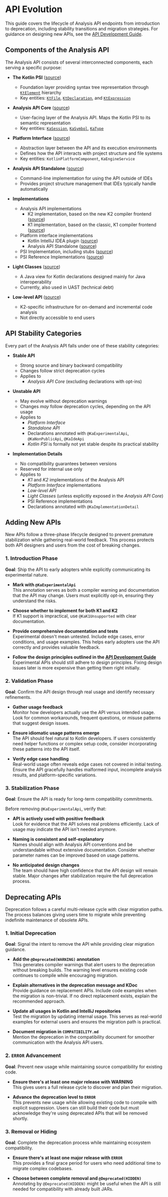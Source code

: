 # API Evolution

This guide covers the lifecycle of Analysis API endpoints from introduction to deprecation, including stability transitions and migration
strategies. For guidance on designing new APIs, see the [API Development Guide](api-development.md).

## Components of the Analysis API

The Analysis API consists of several interconnected components, each serving a specific purpose:

- **The Kotlin PSI** ([source](https://github.com/JetBrains/kotlin/tree/master/compiler/psi/psi-api))
    - Foundation layer providing syntax tree representation through [`KtElement`](https://github.com/JetBrains/kotlin/blob/master/compiler/psi/psi-api/src/org/jetbrains/kotlin/psi/KtElement.kt)
    hierarchy
    - Key entities: [`KtFile`](https://github.com/JetBrains/kotlin/blob/master/compiler/psi/psi-api/src/org/jetbrains/kotlin/psi/KtFile.kt),
    [`KtDeclaration`](https://github.com/JetBrains/kotlin/blob/master/compiler/psi/psi-api/src/org/jetbrains/kotlin/psi/KtDeclaration.java),
    and [`KtExpression`](https://github.com/JetBrains/kotlin/blob/master/compiler/psi/psi-api/src/org/jetbrains/kotlin/psi/KtExpression.java)

- **Analysis API Core** ([source](https://github.com/JetBrains/kotlin/tree/master/analysis/analysis-api))
    - User-facing layer of the Analysis API. Maps the Kotlin PSI to its semantic representation
    - Key entities: [`KaSession`](https://kotlin.github.io/analysis-api/fundamentals.html#kasession),
      [`KaSymbol`](https://kotlin.github.io/analysis-api/symbols.html), [`KaType`](https://kotlin.github.io/analysis-api/types.html)

- **Platform Interface** ([source](https://github.com/JetBrains/kotlin/tree/master/analysis/analysis-api-platform-interface))
    - Abstraction layer between the API and its execution environments
    - Defines how the API interacts with project structure and file systems
    - Key entities: `KotlinPlatformComponent`, `KaEngineService`

- **Analysis API Standalone** ([source](https://github.com/JetBrains/kotlin/tree/master/analysis/analysis-api-standalone))
    - Command-line implementation for using the API outside of IDEs
    - Provides project structure management that IDEs typically handle automatically

- **Implementations**
    - Analysis API implementations
        - K2 implementation, based on the new K2 compiler frontend ([source](https://github.com/JetBrains/kotlin/tree/master/analysis/analysis-api-fir))
        - K1 implementation, based on the classic, K1 compiler frontend ([source](https://github.com/JetBrains/kotlin/tree/master/analysis/analysis-api-fe10))
    - Platform interface implementations
        - Kotlin IntelliJ IDEA plugin ([source](https://github.com/JetBrains/intellij-community/tree/master/plugins/kotlin))
        - Analysis API Standalone ([source](https://github.com/JetBrains/kotlin/tree/master/analysis/analysis-api-standalone))
    - PSI Implementation, including stubs ([source](https://github.com/JetBrains/kotlin/tree/master/compiler/psi/psi-impl))
    - PSI Reference Implementations ([source](https://github.com/JetBrains/kotlin/tree/master/analysis/kt-references))

- **Light Classes** ([source](https://github.com/JetBrains/kotlin/tree/master/analysis/symbol-light-classes))
    - A Java view for Kotlin declarations designed mainly for Java interoperability
    - Currently, also used in UAST (technical debt)

- **Low-level API** ([source](https://github.com/JetBrains/kotlin/tree/master/analysis/low-level-api-fir))
    - K2-specific infrastructure for on-demand and incremental code analysis
    - Not directly accessible to end users

## API Stability Categories

Every part of the Analysis API falls under one of these stability categories:

- **Stable API**
    - Strong source and binary backward compatibility
    - Changes follow strict deprecation cycles
    - Applies to
        - *Analysis API Core* (excluding declarations with opt-ins)

- **Unstable API**
    - May evolve without deprecation warnings
    - Changes *may* follow deprecation cycles, depending on the API usage
    - Applies to
        - *Platform Interface*
        - *Standalone API*
        - Declarations annotated with `@KaExperimentalApi`, `@KaNonPublicApi`, `@KaIdeApi`
        - *Kotlin PSI* is formally not yet stable despite its practical stability

- **Implementation Details**
    - No compatibility guarantees between versions
    - Reserved for internal use only
    - Applies to
        - *K1* and *K2* implementations of the Analysis API
        - *Platform Interface* implementations
        - *Low-level API*
        - *Light Classes* (unless explicitly exposed in the *Analysis API Core*)
        - PSI Reference implementations
        - Declarations annotated with `@KaImplementationDetail`

## Adding New APIs

New APIs follow a three-phase lifecycle designed to prevent premature stabilization while gathering real-world feedback.
This process protects both API designers and users from the cost of breaking changes.

### 1. Introduction Phase

**Goal**: Ship the API to early adopters while explicitly communicating its experimental nature.

- **Mark with `@KaExperimentalApi`**  
  This annotation serves as both a compiler warning and documentation that the API may change.
  Users must explicitly opt-in, ensuring they understand the risks.

- **Choose whether to implement for both K1 and K2**  
  If K1 support is impractical, use `@KaK1Unsupported` with clear documentation.

- **Provide comprehensive documentation and tests**  
  Experimental doesn't mean untested. Include edge cases, error conditions, and usage examples.
  This helps early adopters use the API correctly and provides valuable feedback.

- **Follow the design principles outlined in the [API Development Guide](api-development.md)**  
  Experimental APIs should still adhere to design principles.
  Fixing design issues later is more expensive than getting them right initially.

### 2. Validation Phase

**Goal**: Confirm the API design through real usage and identify necessary refinements.

- **Gather usage feedback**  
  Monitor how developers actually use the API versus intended usage.
  Look for common workarounds, frequent questions, or misuse patterns that suggest design issues.

- **Ensure idiomatic usage patterns emerge**  
  The API should feel natural to Kotlin developers.
  If users consistently need helper functions or complex setup code, consider incorporating these patterns into the API itself.

- **Verify edge case handling**  
  Real-world usage often reveals edge cases not covered in initial testing.
  Ensure the API gracefully handles malformed input, incomplete analysis results, and platform-specific variations.

### 3. Stabilization Phase

**Goal**: Ensure the API is ready for long-term compatibility commitments.

Before removing `@KaExperimentalApi`, verify that:

- **API is actively used with positive feedback**  
  Look for evidence that the API solves real problems efficiently.
  Lack of usage may indicate the API isn't needed anymore.

- **Naming is consistent and self-explanatory**  
  Names should align with Analysis API conventions and be understandable without extensive documentation.
  Consider whether parameter names can be improved based on usage patterns.

- **No anticipated design changes**  
  The team should have high confidence that the API design will remain stable.
  Major changes after stabilization require the full deprecation process.

## Deprecating APIs

Deprecation follows a careful multi-release cycle with clear migration paths.
The process balances giving users time to migrate while preventing indefinite maintenance of obsolete APIs.

### 1. Initial Deprecation

**Goal**: Signal the intent to remove the API while providing clear migration guidance.

- **Add the `@Deprecated(WARNING)` annotation**  
  This generates compiler warnings that alert users to the deprecation without breaking builds.
  The warning level ensures existing code continues to compile while encouraging migration.

- **Explain alternatives in the deprecation message and KDoc**  
  Provide guidance on replacement APIs. Include code examples when the migration is non-trivial.
  If no direct replacement exists, explain the recommended approach.

- **Update all usages in Kotlin and IntelliJ repositories**  
  Test the migration by updating internal usage.
  This serves as real-world examples for external users and ensures the migration path is practical.

- **Document migration in `COMPATIBILITY.md`**  
  Mention the deprecation in the compatibility document for smoother communication with the Analysis API users.

### 2. `ERROR` Advancement

**Goal**: Prevent new usage while maintaining source compatibility for existing code.

- **Ensure there's at least one major release with WARNING**  
  This gives users a full release cycle to discover and plan their migration.

- **Advance the deprecation level to `ERROR`**  
  This prevents new usage while allowing existing code to compile with explicit suppression.
  Users can still build their code but must acknowledge they're using deprecated APIs that will be removed shortly.

### 3. Removal or Hiding

**Goal**: Complete the deprecation process while maintaining ecosystem compatibility.

- **Ensure there's at least one major release with `ERROR`**  
  This provides a final grace period for users who need additional time to migrate complex codebases.

- **Choose between complete removal and `@Deprecated(HIDDEN)`**   
  Annotating by `@Deprecated(HIDDEN)` might be useful when the API is still needed for compatibility with already built JARs.